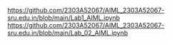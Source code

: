 https://github.com/2303A52067/AIML_2303A52067-sru.edu.in/blob/main/Lab1_AIML.ipynb
https://github.com/2303A52067/AIML_2303A52067-sru.edu.in/blob/main/Lab_02_AIML.ipynb
